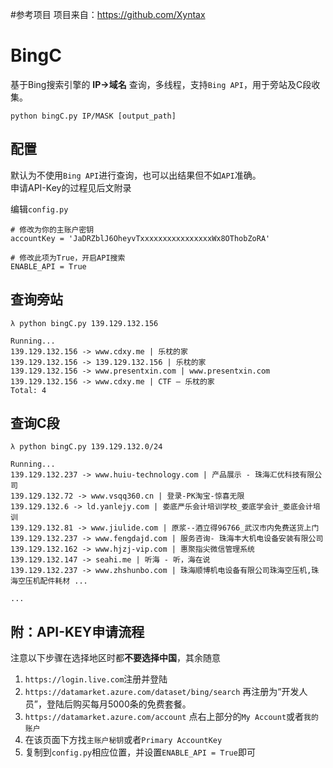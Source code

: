 #参考项目
项目来自：https://github.com/Xyntax

# BingC
基于Bing搜索引擎的 **IP->域名** 查询，多线程，支持`Bing API`，用于旁站及C段收集。  
  
`python bingC.py IP/MASK [output_path]`  


配置
---
默认为不使用`Bing API`进行查询，也可以出结果但不如`API`准确。  
申请API-Key的过程见后文附录  
  
编辑`config.py`  
```
# 修改为你的主账户密钥
accountKey = 'JaDRZblJ6OheyvTxxxxxxxxxxxxxxxxWx8OThobZoRA' 

# 修改此项为True，开启API搜索
ENABLE_API = True 
```

查询旁站
----
```
λ python bingC.py 139.129.132.156

Running...
139.129.132.156 -> www.cdxy.me | 乐枕的家
139.129.132.156 -> 139.129.132.156 | 乐枕的家
139.129.132.156 -> www.presentxin.com | www.presentxin.com
139.129.132.156 -> www.cdxy.me | CTF – 乐枕的家
Total: 4
```

查询C段
----
```
λ python bingC.py 139.129.132.0/24

Running...
139.129.132.237 -> www.huiu-technology.com | 产品展示 - 珠海汇优科技有限公司
139.129.132.72 -> www.vsqq360.cn | 登录-PK淘宝-惊喜无限
139.129.132.6 -> ld.yanlejy.com | 娄底严乐会计培训学校_娄底学会计_娄底会计培训
139.129.132.81 -> www.jiulide.com | 原浆--酒立得96766_武汉市内免费送货上门
139.129.132.237 -> www.fengdajd.com | 服务咨询- 珠海丰大机电设备安装有限公司
139.129.132.162 -> www.hjzj-vip.com | 惠聚指尖微信管理系统
139.129.132.147 -> seahi.me | 听海 - 听，海在说
139.129.132.237 -> www.zhshunbo.com | 珠海顺博机电设备有限公司珠海空压机,珠海空压机配件耗材 ...

...

```


附：API-KEY申请流程
-------------
注意以下步骤在选择地区时都**不要选择中国**，其余随意  
1. `https://login.live.com`注册并登陆  
2. `https://datamarket.azure.com/dataset/bing/search` 再注册为“开发人员”，登陆后购买每月5000条的免费套餐。  
3. `https://datamarket.azure.com/account` 点右上部分的`My Account`或者`我的账户`  
4. 在该页面下方找`主账户秘钥`或者`Primary AccountKey`  
5. 复制到`config.py`相应位置，并设置`ENABLE_API = True`即可  
